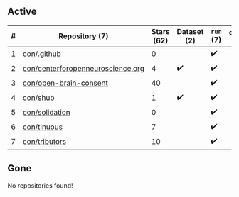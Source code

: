 ## Active
| # | Repository (7) | Stars (62) | Dataset (2) | `run` (7) | `containers-run` |
| --- | --- | --- | --- | --- | --- |
| 1 | [con/.github](https://github.com/con/.github) | 0 |  | :heavy_check_mark: |  |
| 2 | [con/centerforopenneuroscience.org](https://github.com/con/centerforopenneuroscience.org) | 4 | :heavy_check_mark: | :heavy_check_mark: |  |
| 3 | [con/open-brain-consent](https://github.com/con/open-brain-consent) | 40 |  | :heavy_check_mark: |  |
| 4 | [con/shub](https://github.com/con/shub) | 1 | :heavy_check_mark: | :heavy_check_mark: |  |
| 5 | [con/solidation](https://github.com/con/solidation) | 0 |  | :heavy_check_mark: |  |
| 6 | [con/tinuous](https://github.com/con/tinuous) | 7 |  | :heavy_check_mark: |  |
| 7 | [con/tributors](https://github.com/con/tributors) | 10 |  | :heavy_check_mark: |  |

## Gone
No repositories found!
